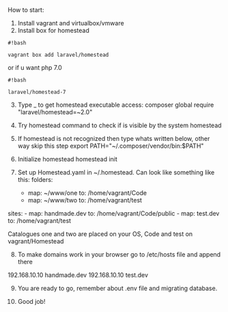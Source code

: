 How to start:

1. Install vagrant and virtualbox/vmware
2. Install box for homestead


```
#!bash

vagrant box add laravel/homestead
```

or if u want php 7.0

```
#!bash

laravel/homestead-7 
```


3. Type _ to get homestead executable access:
composer global require "laravel/homestead=~2.0"

4. Try homestead command to check if is visible by the system
homestead

5. If homestead is not recognized then type whats written below, other way skip this step
export PATH="~/.composer/vendor/bin:$PATH"

6. Initialize homestead
homestead init

7. Set up Homestead.yaml in ~/.homestead. Can look like something like this:
folders:
    - map: ~/www/one
      to: /home/vagrant/Code
    - map: ~/www/two
      to: /home/vagrant/test

sites:
    - map: handmade.dev
      to: /home/vagrant/Code/public
    - map: test.dev
      to: /home/vagrant/test

Catalogues one and two are placed on your OS, Code and test on vagrant/Homestead

8. To make domains work in your browser go to /etc/hosts file and append there

192.168.10.10 handmade.dev
192.168.10.10 test.dev

9. You are ready to go, remember about .env file and migrating database.

10. Good job!
